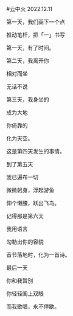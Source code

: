 #云中火 
2022.12.11

第一天，我们画下一个点

推动笔杆，把「一」书写

第一天，有了时间。



第二天，我离开你

相对而坐

无话不说



第三天，我身坐的

成为大地


你倚靠的

化为天空。

这是第四天发生的事情。



到了第五天

我已遍布一切

微微躬身，浮起游鱼

伸个懒腰，跃出飞鸟。



记得那是第六天

我用语言

勾勒出你的容貌

音节落地时，化为一首诗。



最后一天

你和我暂别

你轻轻阖上双眼

而我歌唱，永不停歇。